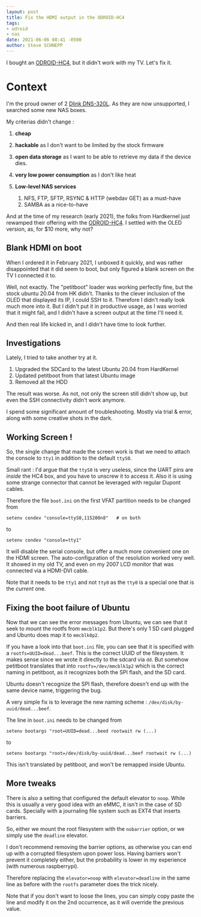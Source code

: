```yaml
---
layout: post
title: Fix the HDMI output in the ODROID-HC4
tags:
- odroid
- nas
date: 2021-06-06 08:41 -0500
author: Steve SCHNEPP
---
```


I bought an [ODROID-HC4](https://www.hardkernel.com/shop/odroid-hc4-oled/), but it didn't work with my TV. Let's fix it.

# Context

I'm the proud owner of 2 [Dlink
DNS-320L](https://eu.dlink.com/uk/en/products/dns-320l-sharecenter-2-bay-cloud-storage-enclosure).
As they are now unsupported, I searched some new NAS boxes.

My criterias didn't change :

1. **cheap**
2. **hackable** as I don't want to be limited by the stock firmware
3. **open data storage** as I want to be able to retrieve my data if the device dies.
4. **very low power consumption** as I don't like heat
5. **Low-level NAS services**

    1. NFS, FTP, SFTP, RSYNC & HTTP (webdav GET) as a must-have
    2. SAMBA as a nice-to-have

And at the time of my research (early 2021), the folks from Hardkernel just
rewamped their offering with the
[ODROID-HC4](https://www.hardkernel.com/shop/odroid-hc4-oled/). I settled with
the OLED version, as, for $10 more, why not?

## Blank HDMI on boot

When I ordered it in February 2021, I unboxed it quickly, and was rather
disappointed that it did seem to boot, but only figured a blank screen on the TV
I connected it to.

Well, not exactly. The "petitboot" loader was working perfectly fine, but the
stock ubuntu 20.04 from HK didn't. Thanks to the clever inclusion of the OLED
that displayed its IP, I could SSH to it. Therefore I didn't really look much
more into it. But I didn't put it in productive usage, as I was worried that it
might fail, and I didn't have a screen output at the time I'll need it.

And then real life kicked in, and I didn't have time to look further.

## Investigations

Lately, I tried to take another try at it.

1. Upgraded the SDCard to the latest Ubuntu 20.04 from HardKernel
1. Updated petitboot from that latest Ubuntu image
1. Removed all the HDD

The result was worse. As not, not only the screen still didn't show up, but
even the SSH connectivity didn't work anymore.

I spend some significant amount of troubleshooting. Mostly via trial & error,
along with some creative shots in the dark.

## Working Screen !

So, the single change that made the screen work is that we need to attach the
console to `tty1` in addition to the default `ttyS0`.

Small rant : I'd argue that the `ttyS0` is very useless, since the UART pins
are *inside* the HC4 box, and you have to unscrew it to access it. Also it is
using some strange connector that cannot be leveraged with regular Dupont
cables.

Therefore the file `boot.ini` on the first VFAT partition needs to be changed from

    setenv condev "console=ttyS0,115200n8"   # on both

to

    setenv condev "console=tty1"


It will disable the serial console, but offer a much more convenient one on the
HDMI screen. The auto-configuration of the resolution worked very well. It
showed in my old TV, and even on my 2007 LCD monitor that was connected via a
HDMI-DVI cable.

Note that it needs to be `tty1` and not `tty0` as the `tty0` is a special one
that is the *current* one.

## Fixing the boot failure of Ubuntu

Now that we can see the error messages from Ubuntu, we can see that it seek to
mount the rootfs from `mmcblk1p2`. But there's only 1 SD card plugged and
Ubuntu does map it to `mmcblk0p2`.

If you have a look into that `boot.ini` file, you can see that it is specified
with a `rootfs=UUID=dead...beef`. This is the correct UUID of the filesystem.
It makes sense since we wrote it directly to the sdcard via `dd`. But somehow
petitboot translates that into `rootfs=/dev/mmcblk1p2` which is the correct
naming in petitboot, as it recognizes both the SPI flash, and the SD card.

Ubuntu doesn't recognize the SPI flash, therefore doesn't end up with the same
device name, triggering the bug.

A very simple fix is to leverage the new naming scheme : `/dev/disk/by-uuid/dead...beef`.

The line in `boot.ini` needs to be changed from

    setenv bootargs "root=UUID=dead...beed rootwait rw (...)

to

    setenv bootargs "root=/dev/disk/by-uuid/dead...beef rootwait rw (...)

This isn't translated by petitboot, and won't be remapped inside Ubuntu.

## More tweaks

There is also a setting that configured the default elevator to `noop`. While
this is usually a very good idea with an eMMC, it isn't in the case of SD
cards. Specially with a journaling file system  such as EXT4 that inserts
barriers.

So, either we mount the root filesystem with the `nobarrier` option, or we
simply use the `deadline` elevator.

I don't recommend removing the barrier options, as otherwise you can end up
with a corrupted filesystem upon power loss. Having barriers won't prevent it
completely either, but the probability is lower in my experience (with numerous
raspberrypi).

Therefore replacing the `elevator=noop` with `elevator=deadline` in the same
line as before with the `rootfs` parameter does the trick nicely.

Note that if you don't want to loose the lines, you can simply copy paste the
line and modify it on the 2nd occurrence, as it will override the previous
value.
